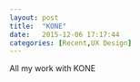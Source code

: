 ```yaml
---
layout: post
title:  "KONE"
date:   2015-12-06 17:17:44
categories: [Recent,UX Design]
---
```

All my work with KONE